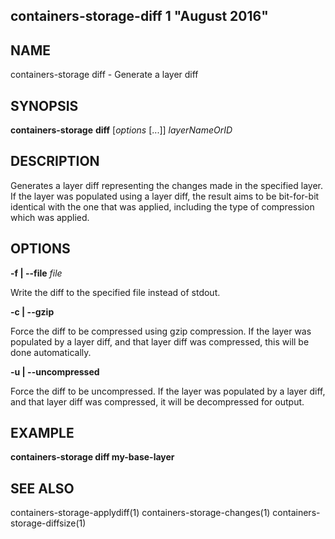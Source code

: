 ## containers-storage-diff 1 "August 2016"

## NAME
containers-storage diff - Generate a layer diff

## SYNOPSIS
**containers-storage** **diff** [*options* [...]] *layerNameOrID*

## DESCRIPTION
Generates a layer diff representing the changes made in the specified layer.
If the layer was populated using a layer diff, the result aims to be
bit-for-bit identical with the one that was applied, including the type of
compression which was applied.

## OPTIONS
**-f | --file** *file*

Write the diff to the specified file instead of stdout.

**-c | --gzip**

Force the diff to be compressed using gzip compression.  If the layer was
populated by a layer diff, and that layer diff was compressed, this will be
done automatically.

**-u | --uncompressed**

Force the diff to be uncompressed.  If the layer was populated by a layer diff,
and that layer diff was compressed, it will be decompressed for output.

## EXAMPLE
**containers-storage diff my-base-layer**

## SEE ALSO
containers-storage-applydiff(1)
containers-storage-changes(1)
containers-storage-diffsize(1)

